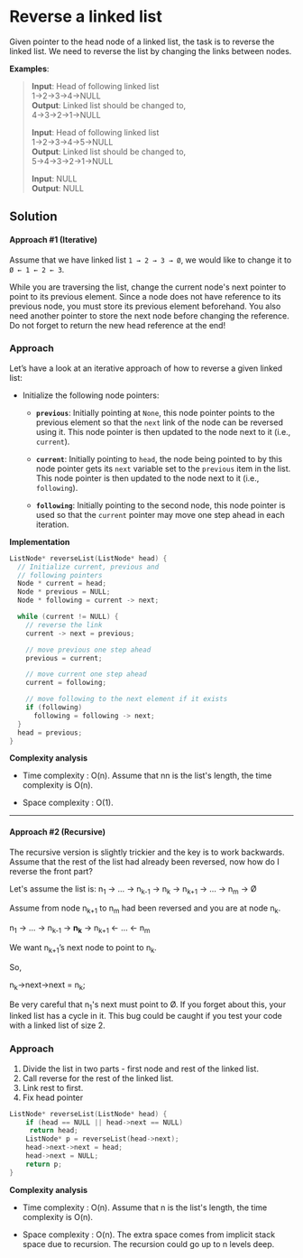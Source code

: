 # Reverse a linked list
Given pointer to the head node of a linked list, the task is to reverse the linked list. We need to reverse the list by changing the links between nodes.

**Examples**:

> **Input**: Head of following linked list  
> 1->2->3->4->NULL  
> **Output**: Linked list should be changed to,  
> 4->3->2->1->NULL
> 
> **Input**: Head of following linked list  
> 1->2->3->4->5->NULL  
> **Output**: Linked list should be changed to,  
> 5->4->3->2->1->NULL
> 
> **Input**: NULL  
> **Output**: NULL
## Solution


#### Approach #1 (Iterative) 
Assume that we have linked list  `1 → 2 → 3 → Ø`, we would like to change it to  `Ø ← 1 ← 2 ← 3`.

While you are traversing the list, change the current node's next pointer to point to its previous element. Since a node does not have reference to its previous node, you must store its previous element beforehand. You also need another pointer to store the next node before changing the reference. Do not forget to return the new head reference at the end!

### Approach

Let’s have a look at an iterative approach of how to reverse a given linked list:

-   Initialize the following node pointers:
    -   **`previous`**: Initially pointing at  `None`, this node pointer points to the previous element so that the  `next`  link of the node can be reversed using it. This node pointer is then updated to the node next to it (i.e.,  `current`).
        
    -   **`current`**: Initially pointing to  `head`, the node being pointed to by this node pointer gets its  `next`  variable set to the  `previous`  item in the list. This node pointer is then updated to the node next to it (i.e.,  `following`).
        
    -   **`following`**: Initially pointing to the second node, this node pointer​ is used so that the  `current`  pointer may move one step ahead in each iteration.

**Implementation**
```c++
ListNode* reverseList(ListNode* head) {
  // Initialize current, previous and 
  // following pointers 
  Node * current = head;
  Node * previous = NULL;
  Node * following = current -> next;

  while (current != NULL) {
    // reverse the link
    current -> next = previous;

    // move previous one step ahead
    previous = current;

    // move current one step ahead
    current = following;

    // move following to the next element if it exists
    if (following)
      following = following -> next;
  }
  head = previous;
}

```

**Complexity analysis**

-   Time complexity : O(n). Assume that  nn  is the list's length, the time complexity is  O(n).
    
-   Space complexity :  O(1).
    

----------

#### Approach #2 (Recursive)

The recursive version is slightly trickier and the key is to work backwards. Assume that the rest of the list had already been reversed, now how do I reverse the front part? 

Let's assume the list is: n<sub>1</sub>  → … → n<sub>k-1</sub>  → n<sub>k</sub>  → n<sub>k+1</sub>  → … → n<sub>m</sub>  → Ø

Assume from node n<sub>k+1</sub>  to n<sub>m</sub>  had been reversed and you are at node n<sub>k</sub>.

n<sub>1</sub>  → … → n<sub>k-1</sub>  → **n<sub>k</sub>**  → n<sub>k+1</sub>  &larr; … &larr; n<sub>m</sub> 

We want n<sub>k+1</sub>’s next node to point to n<sub>k</sub>.

So,

n<sub>k</sub>->next->next = n<sub>k</sub>;

Be very careful that n<sub>1</sub>'s next must point to Ø. If you forget about this, your linked list has a cycle in it. This bug could be caught if you test your code with a linked list of size 2.
### Approach
 1) Divide the list in two parts - first node and 
      rest of the linked list.
   2) Call reverse for the rest of the linked list.
   3) Link rest to first.
   4) Fix head pointer
```c++
ListNode* reverseList(ListNode* head) {
    if (head == NULL || head->next == NULL)
     return head;
    ListNode* p = reverseList(head->next);
    head->next->next = head;
    head->next = NULL;
    return p;
}

```

**Complexity analysis**

-   Time complexity :  O(n). Assume that n is the list's length, the time complexity is  O(n).
    
-   Space complexity :  O(n). The extra space comes from implicit stack space due to recursion. The recursion could go up to n levels deep.
